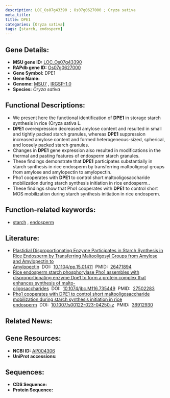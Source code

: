 ```yaml
---
description: LOC_Os07g43390 ; Os07g0627000 ; Oryza sativa
meta_title:
title: DPE1
categories: [Oryza sativa]
tags: [starch, endosperm]
---
```


## Gene Details:
- **MSU gene ID:** [LOC_Os07g43390](http://rice.uga.edu/cgi-bin/ORF_infopage.cgi?orf=LOC_Os07g43390)  
- **RAPdb gene ID:** [Os07g0627000](https://rapdb.dna.affrc.go.jp/locus/?name=Os07g0627000)  
- **Gene Symbol:** DPE1
- **Gene Name:**
- **Genome:**  [MSU7](http://rice.uga.edu/)&nbsp;,&nbsp;[IRGSP-1.0](https://rapdb.dna.affrc.go.jp/download/irgsp1.html)
- **Species:** *Oryza sativa*

## Functional Descriptions:
   - We present here the functional identification of **DPE1** in storage starch synthesis in rice (Oryza sativa L.
   - **DPE1** overexpression decreased amylose content and resulted in small and tightly packed starch granules, whereas **DPE1** suppression increased amylose content and formed heterogeneous-sized, spherical, and loosely packed starch granules.
   - Changes in **DPE1** gene expression also resulted in modifications in the thermal and pasting features of endosperm starch granules.
   - These findings demonstrate that **DPE1** participates substantially in starch synthesis in rice endosperm by transferring maltooligosyl groups from amylose and amylopectin to amylopectin.
   - Pho1 cooperates with **DPE1** to control short maltooligosaccharide mobilization during starch synthesis initiation in rice endosperm..
   - These findings show that Pho1 cooperates with **DPE1** to control short MOS mobilization during starch synthesis initiation in rice endosperm.

## Function-related keywords:
   - [starch](/tags/starch/)&nbsp;,&nbsp;[endosperm](/tags/endosperm/)

## Literature:
   - [Plastidial Disproportionating Enzyme Participates in Starch Synthesis in Rice Endosperm by Transferring Maltooligosyl Groups from Amylose and Amylopectin to Amylopectin](https://www.doi.org/10.1104/pp.15.01411)&nbsp;&nbsp;DOI:&nbsp;&nbsp;[10.1104/pp.15.01411](https://www.doi.org/10.1104/pp.15.01411)&nbsp;&nbsp;PMID:&nbsp;&nbsp;[26471894](https://pubmed.ncbi.nlm.nih.gov/26471894/)
   - [Rice endosperm starch phosphorylase Pho1 assembles with disproportionating enzyme Dpe1 to form a protein complex that enhances synthesis of malto-oligosaccharides](https://www.doi.org/10.1074/jbc.M116.735449)&nbsp;&nbsp;DOI:&nbsp;&nbsp;[10.1074/jbc.M116.735449](https://www.doi.org/10.1074/jbc.M116.735449)&nbsp;&nbsp;PMID:&nbsp;&nbsp;[27502283](https://pubmed.ncbi.nlm.nih.gov/27502283/)
   - [Pho1 cooperates with DPE1 to control short maltooligosaccharide mobilization during starch synthesis initiation in rice endosperm](https://www.doi.org/10.1007/s00122-023-04250-z)&nbsp;&nbsp;DOI:&nbsp;&nbsp;[10.1007/s00122-023-04250-z](https://www.doi.org/10.1007/s00122-023-04250-z)&nbsp;&nbsp;PMID:&nbsp;&nbsp;[36912930](https://pubmed.ncbi.nlm.nih.gov/36912930/)

## Related News:

## Gene Resources:
- **NCBI ID:**  [AP004306](http://www.ncbi.nlm.nih.gov/nuccore/AP004306)
- **UniProt accessions:** [](https://www.uniprot.org/uniprotkb//entry)

## Sequences:
- **CDS Sequence:**
- **Protein Sequence:**
